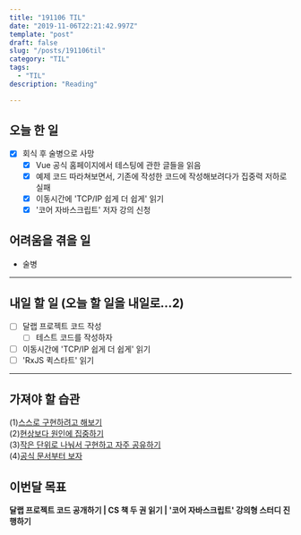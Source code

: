 ```yaml
---
title: "191106 TIL"
date: "2019-11-06T22:21:42.997Z"
template: "post"
draft: false
slug: "/posts/191106til"
category: "TIL"
tags:
  - "TIL"
description: "Reading"

---
```


## 오늘 한 일

- [x] 회식 후 술병으로 사망
  - [x] Vue 공식 홈페이지에서 테스팅에 관한 글들을 읽음
  - [x] 예제 코드 따라쳐보면서, 기존에 작성한 코드에 작성해보려다가 집중력 저하로 실패
  - [x] 이동시간에 'TCP/IP 쉽게 더 쉽게' 읽기
  - [x] '코어 자바스크립트' 저자 강의 신청

## 어려움을 겪을 일

- 술병

---

## 내일 할 일 (오늘 할 일을 내일로...2)

- [ ] 달랩 프로젝트 코드 작성
  - [ ] 테스트 코드를 작성하자
- [ ] 이동시간에 'TCP/IP 쉽게 더 쉽게' 읽기
- [ ] 'RxJS 퀵스타트' 읽기

------



## 가져야 할 습관

(1)<u>스스로 구현하려고 해보기</u> <br>(2)<u>현상보다 원인에 집중하기</u> <br>(3)<u>작은 단위로 나눠서 구현하고 자주 공유하기</u><br>(4)<u>공식 문서부터 보자</u>


## 이번달 목표

**달랩 프로젝트 코드 공개하기 | CS 책 두 권 읽기 | '코어 자바스크립트' 강의형 스터디 진행하기**

